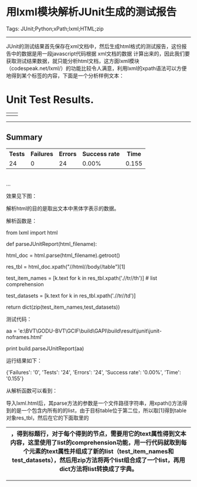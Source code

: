 # 用lxml模块解析JUnit生成的测试报告
Tags: JUnit;Python;xPath;lxml;HTML;zip

------

JUnit的测试结果首先保存在xml文档中，然后生成html格式的测试报告，这份报告中的数据是用一段javascript代码根据 xml文档的数据 计算出来的，因此我们要获取测试结果数据，就只能分析html文档，这方面lxml模块（codespeak.net/lxml/）的功能比较令人满意，利用lxml的xpath语法可以方便地得到某个标签的内容，下面是一个分析样例文本：

 <!DOCTYPE HTML PUBLIC "-//W3C//DTD HTML 4.01 Transitional//EN"> 

 <html xmlns:lxslt="http://xml.apache.org/xslt" xmlns:stringutils="xalan://org.apache.tools.ant.util.StringUtils"> 

 <head> 

 <META http-equiv="Content-Type" content="text/html; charset=US-ASCII"> 

 <title>Unit Test Results.</title> 

 <script type="text/javascript" language="JavaScript"> 

 ...(1000多行) 

 </script> 

 </head> 

 <body> 

 <a name="top"></a> 

 <h1>Unit Test Results.</h1> 

 <table width="100%"> 

 <tr> 

 <td align="left"></td><td ....</td> 

 </tr> 

 </table> 

 <hr size="1"> 

 <h2>Summary</h2> 

 <table class="details" border="0" cellpadding="5" cellspacing="2" width="95%"> 

 <tr valign="top"> 

 <th>Tests</th><th>Failures</th><th>Errors</th><th>Success rate</th><th>Time</th> 

 </tr> 

 <tr valign="top" class="Error"> 

 <td>24</td><td>0</td><td>24</td><td>0.00%</td><td>0.155</td> 

 </tr> 

 </table> 

 <table ...> 

 <tr ...> 

 </tr> 

 </table> 

 ... 

 </body> 

 </html> 

效果见下图：

 

 

解析html的目的是取出文本中黑体字表示的数据。

解析函数是：

 from lxml import html 

 def parseJUnitReport(html_filename): 

 html_doc = html.parse(html_filename).getroot() 

 res_tbl = html_doc.xpath("//html//body//table")[1] 

 test_item_names = [k.text for k in res_tbl.xpath('.//tr//th')] # list comprehension 

 test_datasets = [k.text for k in res_tbl.xpath('.//tr//td')] 

 return dict(zip(test_item_names,test_datasets)) 

测试代码：

 aa = 'e:\\BVT\\GODU-BVT\\GCIF\\build\\GAPI\\build\\result\\junit\\junit-noframes.html' 

 print build.parseJUnitReport(aa) 

运行结果如下：

 {'Failures': '0', 'Tests': '24', 'Errors': '24', 'Success rate': '0.00%', 'Time': '0.155'} 

从解析函数可以看到：

导入lxml.html后，其parse方法的参数是一个文件路径字符串，用xpath()方法得到的是一个包含<body>内所有的<table>的list，由于目标table位于第二位，所以取[1]得到table对象res_tbl，然后在它的下面取<tr>里的<th>，得到标题行，对于每个得到的节点，需要用它的text属性得到文本内容，这里使用了list的comprehension功能，用一行代码就取到每个元素的text属性并组成了新的list（test_item_names和test_datasets），然后用zip方法将两个list组合成了一个list，再用dict方法将list转换成了字典。